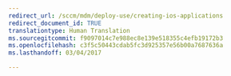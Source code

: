 ```yaml
---
redirect_url: /sccm/mdm/deploy-use/creating-ios-applications
redirect_document_id: TRUE
translationtype: Human Translation
ms.sourcegitcommit: f9097014c7e988ec8e139e518355c4efb19172b3
ms.openlocfilehash: c3f5c50443cdab5fc3d925357e56b00a7687636a
ms.lasthandoff: 03/04/2017

---
```


